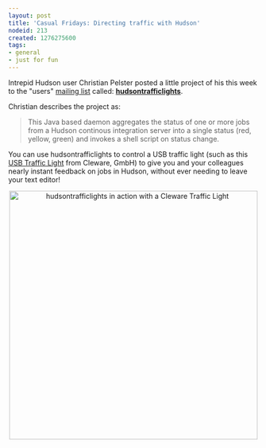 ```yaml
---
layout: post
title: 'Casual Fridays: Directing traffic with Hudson'
nodeid: 213
created: 1276275600
tags:
- general
- just for fun
---
```

Intrepid Hudson user Christian Pelster posted a little project of his this week to the "users" [mailing list](/content/mailing-lists) called: **[hudsontrafficlights](http://code.google.com/p/hudsontrafficlights/)**. 

Christian describes the project as:

> This Java based daemon aggregates the status of one or more jobs from a Hudson continous integration server into a single status (red, yellow, green) and invokes a shell script on status change.

You can use hudsontrafficlights to control a USB traffic light (such as this <a href="http://www.cleware.de/catalog/product_info.php?cPath=23&products_id=118&language=en">USB Traffic Light</a> from Cleware, GmbH) to give you and your colleagues nearly instant feedback on jobs in Hudson, without ever needing to leave your text editor! 

<center><img src="http://hudsontrafficlights.googlecode.com/files/CIMG1635.JPG" width="500" alt="hudsontrafficlights in action with a Cleware Traffic Light"></center>
